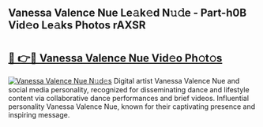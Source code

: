 ## Vanessa Valence Nue Le𝚊k𝚎d N𝚞𝚍e - Part-h0B Vid𝚎o Le𝚊ks Photos rAXSR

# <h2><a href="http://fb4chyr.evod.top/?m=Vanessa+Valence+Nue">🔗 👉🔴 Vanessa Valence Nue Vid𝚎o Ph𝚘t𝚘s</a></h2>

[![Vanessa Valence Nue N𝚞d𝚎s](https://i.imgur.com/8V9OHl7.gif)](http://fb4chyr.evod.top/?m=Vanessa+Valence+Nue)
Digital artist Vanessa Valence Nue and social media personality, recognized for disseminating dance and lifestyle content via collaborative dance performances and brief videos. Influential personality Vanessa Valence Nue, known for their captivating presence and inspiring message. 
